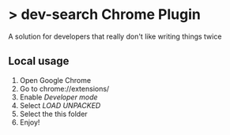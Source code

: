 # > dev-search Chrome Plugin
A solution for developers that really don't like writing things twice

## Local usage
1. Open Google Chrome
2. Go to chrome://extensions/
3. Enable *Developer mode*
4. Select *LOAD UNPACKED*
5. Select the this folder
6. Enjoy!

